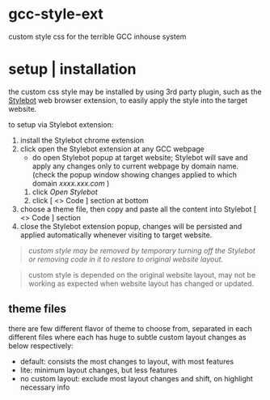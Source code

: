 # gcc-style-ext
custom style css for the terrible GCC inhouse system


# setup | installation

the custom css style may be installed by using 3rd party plugin, such as the [Stylebot](https://chrome.google.com/webstore/detail/stylebot/oiaejidbmkiecgbjeifoejpgmdaleoha) web browser extension, to easily apply the style into the target website.

to setup via Stylebot extension:
1. install the Stylebot chrome extension
2. click open the Stylebot extension at any GCC webpage
    * do open Stylebot popup at target website; Stylebot will save and apply any changes only to current webpage by domain name. (check the popup window showing changes applied to which domain _xxxx.xxx.com_ )
    1. click _Open Stylebot_
    2. click [ <> Code ] section at bottom
3. choose a theme file, then copy and paste all the content into Stylebot [ <> Code ] section
4. close the Stylebot extension popup, changes will be persisted and applied automatically whenever visiting to target website.

> *custom style may be removed by temporary turning off the Stylebot or removing code in it to restore to original website layout.*

> custom style is depended on the original website layout, may not be working as expected when website layout has changed or updated.

## theme files

there are few different flavor of theme to choose from, separated in each different files where each has huge to subtle custom layout changes as below respectively:
- default: consists the most changes to layout, with most features
- lite: minimum layout changes, but less features
- no custom layout: exclude most layout changes and shift, on highlight necessary info